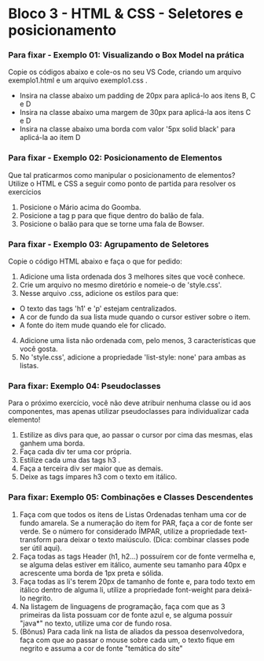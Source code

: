 # Bloco 3 - HTML & CSS - Seletores e posicionamento
### Para fixar - Exemplo 01: Visualizando o Box Model na prática
Copie os códigos abaixo e cole-os no seu VS Code, criando um arquivo exemplo1.html e um arquivo exemplo1.css .

* Insira na classe abaixo um padding de 20px para aplicá-lo aos itens B, C e D 
* Insira na classe abaixo uma margem de 30px para aplicá-la aos itens C e D 
* Insira na classe abaixo uma borda com valor '5px solid black' para aplicá-la ao item D 

### Para fixar - Exemplo 02: Posicionamento de Elementos
Que tal praticarmos como manipular o posicionamento de elementos? Utilize o HTML e CSS a seguir como ponto de partida para resolver os exercícios
1. Posicione o Mário acima do Goomba.
2. Posicione a tag p para que fique dentro do balão de fala.
3. Posicione o balão para que se torne uma fala de Bowser.

### Para fixar - Exemplo 03: Agrupamento de Seletores
Copie o código HTML abaixo e faça o que for pedido:
1. Adicione uma lista ordenada dos 3 melhores sites que você conhece.
2. Crie um arquivo no mesmo diretório e nomeie-o de 'style.css'.
3. Nesse arquivo .css, adicione os estilos para que:
* O texto das tags 'h1' e 'p' estejam centralizados.
* A cor de fundo da sua lista mude quando o cursor estiver sobre o item.
* A fonte do item mude quando ele for clicado.
4. Adicione uma lista não ordenada com, pelo menos, 3 características que você gosta.
5. No 'style.css', adicione a propriedade 'list-style: none' para ambas as listas.

### Para fixar: Exemplo 04: Pseudoclasses
Para o próximo exercício, você não deve atribuir nenhuma classe ou id aos componentes, mas apenas utilizar pseudoclasses para individualizar cada elemento!
1. Estilize as divs para que, ao passar o cursor por cima das mesmas, elas ganhem uma borda.
2. Faça cada div ter uma cor própria.
3. Estilize cada uma das tags h3 .
4. Faça a terceira div ser maior que as demais.
5. Deixe as tags ímpares h3 com o texto em itálico.

### Para fixar: Exemplo 05: Combinações e Classes Descendentes
1. Faça com que todos os itens de Listas Ordenadas tenham uma cor de fundo amarela. Se a numeração do item for PAR, faça a cor de fonte ser verde. Se o número for considerado ÍMPAR, utilize a propriedade text-transform para deixar o texto maiúsculo. (Dica: combinar classes pode ser útil aqui).
2. Faça todas as tags Header (h1, h2...) possuírem cor de fonte vermelha e, se alguma delas estiver em itálico, aumente seu tamanho para 40px e acrescente uma borda de 1px preta e sólida.
3. Faça todas as li's terem 20px de tamanho de fonte e, para todo texto em itálico dentro de alguma li, utilize a propriedade font-weight para deixá-lo negrito.
4. Na listagem de linguagens de programação, faça com que as 3 primeiras da lista possuam cor de fonte azul e, se alguma possuir "java*" no texto, utilize uma cor de fundo rosa.
5. (Bônus) Para cada link na lista de aliados da pessoa desenvolvedora, faça com que ao passar o mouse sobre cada um, o texto fique em negrito e assuma a cor de fonte "temática do site"
